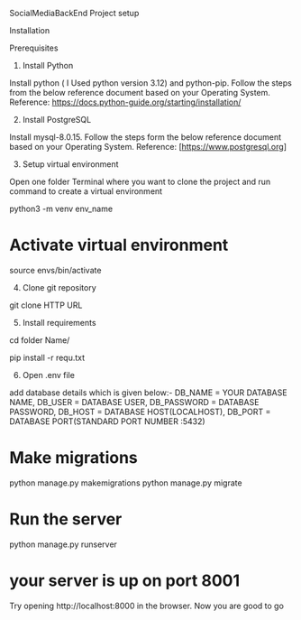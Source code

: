 SocialMediaBackEnd Project setup

Installation

Prerequisites

1. Install Python

Install python ( I Used python version 3.12) and python-pip. Follow the steps from the below reference document based on your Operating System. Reference: https://docs.python-guide.org/starting/installation/

2. Install PostgreSQL

Install mysql-8.0.15. Follow the steps form the below reference document based on your Operating System. Reference: [https://www.postgresql.org]

3. Setup virtual environment

Open one folder Terminal where you want to clone the project and run command to create a virtual environment

python3 -m venv env_name


# Activate virtual environment
source envs/bin/activate

4. Clone git repository

git clone HTTP URL

5. Install requirements

cd folder Name/

pip install -r requ.txt

6. Open .env file 

add database details which is given below:-
DB_NAME = YOUR DATABASE NAME,
DB_USER = DATABASE USER,
DB_PASSWORD = DATABASE PASSWORD,
DB_HOST = DATABASE HOST(LOCALHOST),
DB_PORT = DATABASE PORT(STANDARD PORT NUMBER :5432)


# Make migrations
python manage.py makemigrations
python manage.py migrate

# Run the server
python manage.py runserver

# your server is up on port 8001
Try opening http://localhost:8000 in the browser. Now you are good to go

